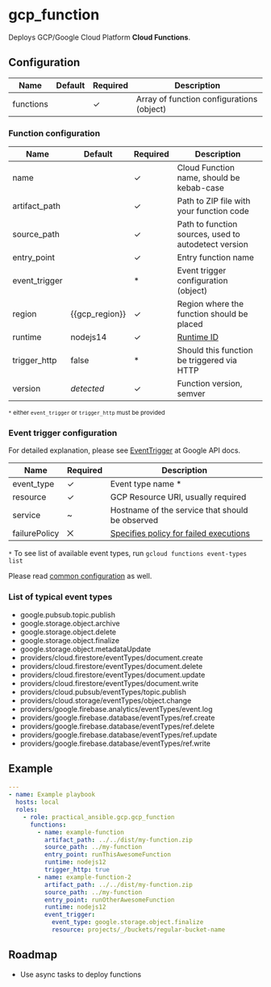 # gcp_function

Deploys GCP/Google Cloud Platform **Cloud Functions**.

## Configuration

| Name      | Default | Required | Description                               |
|-----------|---------|----------|-------------------------------------------|
| functions |         | ✓        | Array of function configurations (object) |

### Function configuration

| Name          | Default        | Required | Description                                          |
|---------------|----------------|----------|------------------------------------------------------|
| name          |                | ✓        | Cloud Function name, should be kebab-case            |
| artifact_path |                | ✓        | Path to ZIP file with your function code             |
| source_path   |                | ✓        | Path to function sources, used to autodetect version |
| entry_point   |                | ✓        | Entry function name                                  |
| event_trigger |                | *        | Event trigger configuration (object)                 |
| region        | {{gcp_region}} | ✓        | Region where the function should be placed           |
| runtime       | nodejs14       | ✓        | [Runtime ID](https://cloud.google.com/functions/docs/concepts/exec) |
| trigger_http  | false          | *        | Should this function be triggered via HTTP           |
| version       | *detected*     | ✓        | Function version, semver                             |

<small>`*` either `event_trigger` or `trigger_http` must be provided</small>

### Event trigger configuration

For detailed explanation, please see [EventTrigger](https://cloud.google.com/functions/docs/reference/rest/v1/projects.locations.functions#EventTrigger) at Google API docs.

| Name          | Required | Description                                     |
|---------------|----------|-------------------------------------------------|
| event_type    | ✓        | Event type name *                               |
| resource      | ✓        | GCP Resource URI, usually required              | 
| service       | ~        | Hostname of the service that should be observed |
| failurePolicy | ⨉        | [Specifies policy for failed executions](https://cloud.google.com/functions/docs/reference/rest/v1/projects.locations.functions#FailurePolicy) |

`*` To see list of available event types, run `gcloud functions event-types list`

Please read [common configuration](../../README.md#Common+Configuration) as well.

### List of typical event types

* google.pubsub.topic.publish
* google.storage.object.archive
* google.storage.object.delete
* google.storage.object.finalize
* google.storage.object.metadataUpdate
* providers/cloud.firestore/eventTypes/document.create
* providers/cloud.firestore/eventTypes/document.delete
* providers/cloud.firestore/eventTypes/document.update
* providers/cloud.firestore/eventTypes/document.write
* providers/cloud.pubsub/eventTypes/topic.publish
* providers/cloud.storage/eventTypes/object.change
* providers/google.firebase.analytics/eventTypes/event.log
* providers/google.firebase.database/eventTypes/ref.create
* providers/google.firebase.database/eventTypes/ref.delete
* providers/google.firebase.database/eventTypes/ref.update
* providers/google.firebase.database/eventTypes/ref.write

## Example

```YAML
---
- name: Example playbook
  hosts: local
  roles:
    - role: practical_ansible.gcp.gcp_function
      functions:
        - name: example-function
          artifact_path: ../../dist/my-function.zip
          source_path: ../my-function
          entry_point: runThisAwesomeFunction
          runtime: nodejs12
          trigger_http: true
        - name: example-function-2
          artifact_path: ../../dist/my-function.zip
          source_path: ../my-function
          entry_point: runOtherAwesomeFunction
          runtime: nodejs12
          event_trigger:
            event_type: google.storage.object.finalize
            resource: projects/_/buckets/regular-bucket-name  
```

## Roadmap

* Use async tasks to deploy functions
